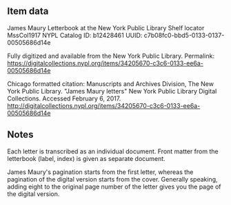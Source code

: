 ## Item data
James Maury Letterbook at the New York Public Library
Shelf locator MssCol1917
NYPL Catalog ID:  b12428461
UUID:  c7b08fc0-bbd5-0133-0137-00505686d14e

Fully digitized and available from the New York Public Library. Permalink: <https://digitalcollections.nypl.org/items/34205670-c3c6-0133-ee6a-00505686d14e>

Chicago formatted citation: 
Manuscripts and Archives Division, The New York Public Library. "James Maury letters" New York Public Library Digital Collections. Accessed February 6, 2017. http://digitalcollections.nypl.org/items/34205670-c3c6-0133-ee6a-00505686d14e

## Notes

Each letter is transcribed as an individual document. Front matter from the letterbook (label, index) is given as separate document.

James Maury's pagination starts from the first letter, whereas the pagination of the digital version starts from the cover. Generally speaking, adding eight to the original page number of the letter gives you the page of the digital version.
